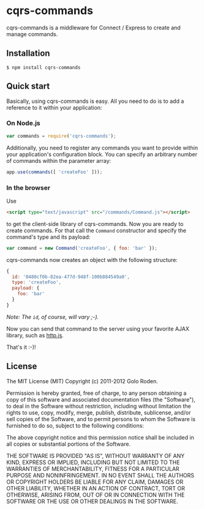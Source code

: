 cqrs-commands
=============

cqrs-commands is a middleware for Connect / Express to create and manage commands.

## Installation

    $ npm install cqrs-commands

## Quick start

Basically, using cqrs-commands is easy. All you need to do is to add a reference to it within your application:

### On Node.js

```javascript
var commands = require('cqrs-commands');
```

Additionally, you need to register any commands you want to provide within your application's configuration block. You can specify
an arbitrary number of commands within the parameter array:

```javascript
app.use(commands([ 'createFoo' ]));
```

### In the browser

Use

```html
<script type="text/javascript" src="/commands/Command.js"></script>
```

to get the client-side library of cqrs-commands. Now you are ready to create commands. For that call the `Command` constructor
and specify the command's type and its payload:

```javascript
var command = new Command('createFoo', { foo: 'bar' });
```

cqrs-commands now creates an object with the following structure:

```javascript
{
  id: '0480cf0b-82ea-477d-948f-100b884549a0',
  type: 'createFoo',
  payload: {
    foo: 'bar'
  }
}
```

*Note: The `id`, of course, will vary ;-).*

Now you can send that command to the server using your favorite AJAX library, such as [http.js](https://github.com/goloroden/http.js).

That's it :-)!

## License

The MIT License (MIT)
Copyright (c) 2011-2012 Golo Roden.
 
Permission is hereby granted, free of charge, to any person obtaining a copy of this software and associated documentation files (the "Software"), to deal in the Software without restriction, including without limitation the rights to use, copy, modify, merge, publish, distribute, sublicense, and/or sell copies of the Software, and to permit persons to whom the Software is furnished to do so, subject to the following conditions:
 
The above copyright notice and this permission notice shall be included in all copies or substantial portions of the Software.
 
THE SOFTWARE IS PROVIDED "AS IS", WITHOUT WARRANTY OF ANY KIND, EXPRESS OR IMPLIED, INCLUDING BUT NOT LIMITED TO THE WARRANTIES OF MERCHANTABILITY, FITNESS FOR A PARTICULAR PURPOSE AND NONINFRINGEMENT. IN NO EVENT SHALL THE AUTHORS OR COPYRIGHT HOLDERS BE LIABLE FOR ANY CLAIM, DAMAGES OR OTHER LIABILITY, WHETHER IN AN ACTION OF CONTRACT, TORT OR OTHERWISE, ARISING FROM, OUT OF OR IN CONNECTION WITH THE SOFTWARE OR THE USE OR OTHER DEALINGS IN THE SOFTWARE.
